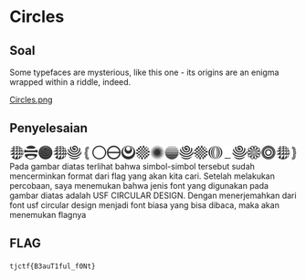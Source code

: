 # Circles

## Soal
Some typefaces are mysterious, like this one - its origins are an enigma wrapped within a riddle, indeed.

[Circles.png](https://github.com/NesyaKurnia/TJCTF_2020_05311840000009/blob/master/Cryptography/Circles/Circles.png)

## Penyelesaian
![](https://github.com/NesyaKurnia/TJCTF_2020_05311840000009/blob/master/Cryptography/Circles/Circles.png)
Pada gambar diatas terlihat bahwa simbol-simbol tersebut sudah mencerminkan format dari flag yang akan kita cari. Setelah melakukan percobaan, saya menemukan bahwa jenis font yang digunakan pada gambar diatas adalah USF CIRCULAR DESIGN.
Dengan menerjemahkan dari font usf circular design menjadi font biasa yang bisa dibaca, maka akan menemukan flagnya

## FLAG
`tjctf{B3auT1ful_f0Nt}`
